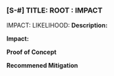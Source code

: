 ### [S-#] TITLE: ROOT : IMPACT

IMPACT:
LIKELIHOOD:
**Description:**

**Impact:**

**Proof of Concept**

**Recommened Mitigation**
